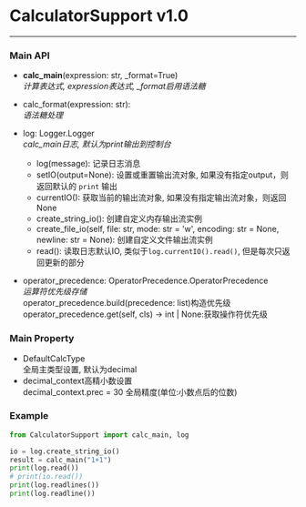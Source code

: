 # CalculatorSupport v1.0

---

### Main API

- **calc_main**(expression: str, _format=True)  
  *计算表达式, expression表达式, _format启用语法糖*
- calc_format(expression: str):  
  *语法糖处理*
- log: Logger.Logger  
  *calc_main日志, 默认为print输出到控制台*
    - log(message): 记录日志消息
    - setIO(output=None): 设置或重置输出流对象, 如果没有指定output，则返回默认的 `print` 输出
    - currentIO(): 获取当前的输出流对象, 如果没有指定输出流对象，则返回None
    - create_string_io(): 创建自定义内存输出流实例
    - create_file_io(self, file: str, mode: str = 'w', encoding: str = None, newline: str = None): 创建自定义文件输出流实例
    - read(): 读取日志默认IO, 类似于`log.currentIO().read()`, 但是每次只返回更新的部分

- operator_precedence: OperatorPrecedence.OperatorPrecedence  
  *运算符优先级存储*  
  operator_precedence.build(precedence: list)构造优先级  
  operator_precedence.get(self, cls) -> int | None:获取操作符优先级

### Main Property

- DefaultCalcType  
  全局主类型设置, 默认为decimal
- decimal_context高精小数设置  
  decimal_context.prec = 30 全局精度(单位:小数点后的位数)

### Example

```python
from CalculatorSupport import calc_main, log

io = log.create_string_io()
result = calc_main("1+1")
print(log.read())
# print(io.read())
print(log.readlines())
print(log.readline())
```